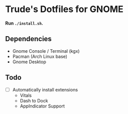 # Trude's Dotfiles for GNOME

**Run `./install.sh`.**

## Dependencies
- Gnome Console / Terminal (kgx)
- Pacman (Arch Linux base)
- Gnome Desktop

## Todo
- [ ] Automatically install extensions
    - Vitals
    - Dash to Dock
    - AppIndicator Support
